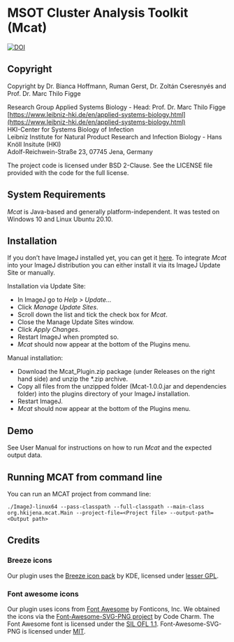 # MSOT Cluster Analysis Toolkit (Mcat)
[![DOI](https://zenodo.org/badge/DOI/10.5281/zenodo.6046031.svg)](https://doi.org/10.5281/zenodo.6046031)

## Copyright

Copyright by Dr. Bianca Hoffmann, Ruman Gerst, Dr. Zoltán Cseresnyés and Prof. Dr. Marc Thilo Figge

Research Group Applied Systems Biology - Head: Prof. Dr. Marc Thilo Figge  
[https://www.leibniz-hki.de/en/applied-systems-biology.html](https://www.leibniz-hki.de/en/applied-systems-biology.html)  
HKI-Center for Systems Biology of Infection  
Leibniz Institute for Natural Product Research and Infection Biology - Hans Knöll Insitute (HKI)  
Adolf-Reichwein-Straße 23, 07745 Jena, Germany    

The project code is licensed under BSD 2-Clause.
See the LICENSE file provided with the code for the full license.

## System Requirements  
*Mcat* is Java-based and generally platform-independent. It was tested on Windows 10 and Linux Ubuntu 20.10.

## Installation  
If you don’t have ImageJ installed yet, you can get it [here](https://imagej.net/Fiji). To integrate *Mcat* into your ImageJ distribution you can either install it via its ImageJ Update Site or manually.  
  
Installation via Update Site:
- In ImageJ go to *Help > Update...*
- Click *Manage Update Sites*.
- Scroll down the list and tick the check box for *Mcat*.
- Close the Manage Update Sites window.
- Click *Apply Changes*.
- Restart ImageJ when prompted so.
- *Mcat* should now appear at the bottom of the Plugins menu.  
  
Manual installation:
- Download the Mcat_Plugin.zip package (under Releases on the right hand side) and unzip the \*.zip archive.
- Copy all files from the unzipped folder (Mcat-1.0.0.jar and dependencies folder) into the plugins directory of your ImageJ installation. 
- Restart ImageJ.
- *Mcat* should now appear at the bottom of the Plugins menu.

## Demo
See User Manual for instructions on how to run *Mcat* and the expected output data.


## Running MCAT from command line

You can run an MCAT project from command line:

```
./ImageJ-linux64 --pass-classpath --full-classpath --main-class org.hkijena.mcat.Main --project-file=<Project file> --output-path=<Output path>
```

## Credits

### Breeze icons

Our plugin uses the [Breeze icon pack](https://github.com/KDE/breeze-icons) by KDE,
licensed under [lesser GPL](https://raw.githubusercontent.com/KDE/breeze-icons/master/COPYING.LIB).

### Font awesome icons

Our plugin uses icons from [Font Awesome](https://fontawesome.com/) by Fonticons, Inc.
We obtained the icons via the [Font-Awesome-SVG-PNG project](https://github.com/encharm/Font-Awesome-SVG-PNG) by Code Charm.
The Font Awesome font is licensed under the [SIL OFL 1.1](http://scripts.sil.org/OFL).
Font-Awesome-SVG-PNG is licensed under [MIT](https://raw.githubusercontent.com/encharm/Font-Awesome-SVG-PNG/master/LICENSE).

